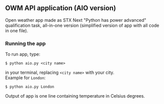 ## OWM API application (AIO version)
Open weather app made as STX Next "Python has power advanced" qualification task, all-in-one version 
(simplified version of app with all code in one file).


### Running the app
To run app, type:<br>
```
$ python aio.py <city name> 
```
in your terminal, replacing `<city name>` with your city. <br>
Example for `London`: 
``` 
$ python aio.py London 
```

Output of app is one line containing temperature in Celsius degrees.